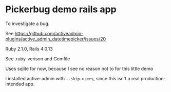 # Pickerbug demo rails app

To investigate a bug.

See https://github.com/activeadmin-plugins/active_admin_datetimepicker/issues/20

Ruby 2.1.0, Rails 4.0.13

See .ruby-verison and Gemfile

Uses sqlite for now, because I see no reason not to for this little demo

I installed active-admin with `--skip-users`, since this isn't a real production-intended app.
